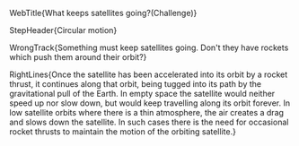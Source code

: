 WebTitle{What keeps satellites going?(Challenge)}

StepHeader{Circular motion}

WrongTrack{Something must keep satellites going. Don&apos;t they have rockets which push them around their orbit?}

RightLines{Once the satellite has been accelerated into its orbit by a rocket thrust, it continues along that orbit, being tugged into its path by the gravitational pull of the Earth. In empty space the satellite would neither speed up nor slow down, but would keep travelling along its orbit forever. In low satellite orbits where there is a thin atmosphere, the air creates a drag and slows down the satellite. In such cases there is the need for occasional rocket thrusts to maintain the motion of the orbiting satellite.}